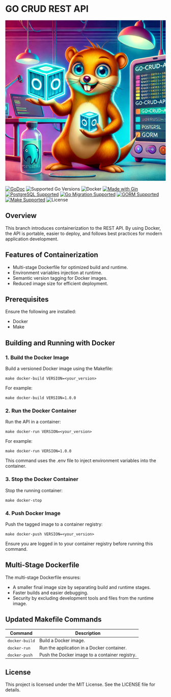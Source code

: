 # GO CRUD REST API

![Go CRUD REST API Logo](https://github.com/HrithikSawant/go-crud-api/blob/main/.assets/GoRest.jpeg)


[![GoDoc](https://pkg.go.dev/badge/github.com/HrithikSawant/go-crud-api)](https://pkg.go.dev/github.com/HrithikSawant/go-crud-api)
![Supported Go Versions](https://img.shields.io/badge/Go-1.20%2C%201.21%2C%201.22-lightgrey.svg)
![Docker](https://img.shields.io/badge/Docker-%230db7ed?style=flat&logo=docker&logoColor=white)
[![Made with Gin](https://img.shields.io/badge/made_with-Gin-00b59c.svg)](https://gin-gonic.com/)
[![PostgreSQL Supported](https://img.shields.io/badge/PostgreSQL-Supported-4169e1.svg)](https://www.postgresql.org/)
[![Go Migration Supported](https://img.shields.io/badge/Go_Migrations-Supported-63d368.svg)](https://github.com/golang-migrate/migrate)
[![GORM Supported](https://img.shields.io/badge/GORM-Supported-9c1e5e.svg)](https://gorm.io/)
[![Make Supported](https://img.shields.io/badge/Make-Supported-2d3138.svg)](https://www.gnu.org/software/make/)
![License](https://img.shields.io/badge/license-MIT-green.svg)



## Overview

This branch introduces containerization to the REST API. By using Docker, the API is portable, easier to deploy, and follows best practices for modern application development.

## Features of Containerization

- Multi-stage Dockerfile for optimized build and runtime.
- Environment variables injection at runtime.
- Semantic version tagging for Docker images.
- Reduced image size for efficient deployment.

## Prerequisites

Ensure the following are installed:
- Docker
- Make

## Building and Running with Docker

### 1. Build the Docker Image

Build a versioned Docker image using the Makefile:

```
make docker-build VERSION=<your_version>
```

For example:

```
make docker-build VERSION=1.0.0
```

### 2. Run the Docker Container

Run the API in a container:

```
make docker-run VERSION=<your_version>
```

For example:

```
make docker-run VERSION=1.0.0
```

This command uses the .env file to inject environment variables into the container.

### 3. Stop the Docker Container

Stop the running container:

```
make docker-stop
```

### 4. Push Docker Image

Push the tagged image to a container registry:

```
make docker-push VERSION=<your_version>
```

Ensure you are logged in to your container registry before running this command.

## Multi-Stage Dockerfile

The multi-stage Dockerfile ensures:
- A smaller final image size by separating build and runtime stages.
- Faster builds and easier debugging.
- Security by excluding development tools and files from the runtime image.

## Updated Makefile Commands

| Command        | Description                                               |
|----------------|-----------------------------------------------------------|
| `docker-build` | Build a Docker image.                                     |
| `docker-run`   | Run the application in a Docker container.
| `docker-push`  | Push the Docker image to a container registry.            |

## License

This project is licensed under the MIT License. See the LICENSE file for details.
